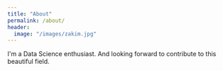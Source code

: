 ```yaml
---
title: "About"
permalink: /about/
header:
  image: "/images/zakim.jpg"
---
```


I'm a Data Science enthusiast. And looking forward to contribute to this beautiful field.
